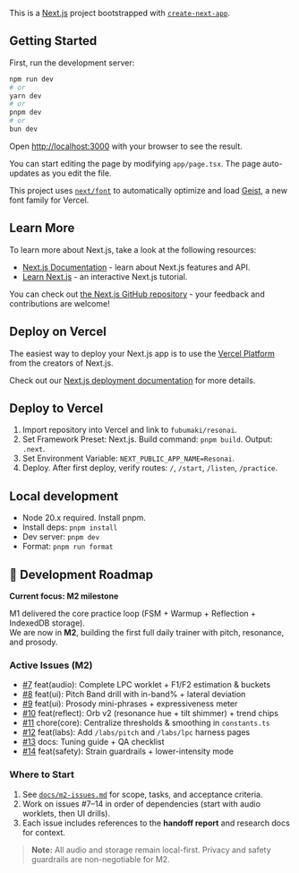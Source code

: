 This is a [Next.js](https://nextjs.org) project bootstrapped with [`create-next-app`](https://nextjs.org/docs/app/api-reference/cli/create-next-app).

## Getting Started

First, run the development server:

```bash
npm run dev
# or
yarn dev
# or
pnpm dev
# or
bun dev
```

Open [http://localhost:3000](http://localhost:3000) with your browser to see the result.

You can start editing the page by modifying `app/page.tsx`. The page auto-updates as you edit the file.

This project uses [`next/font`](https://nextjs.org/docs/app/building-your-application/optimizing/fonts) to automatically optimize and load [Geist](https://vercel.com/font), a new font family for Vercel.

## Learn More

To learn more about Next.js, take a look at the following resources:

- [Next.js Documentation](https://nextjs.org/docs) - learn about Next.js features and API.
- [Learn Next.js](https://nextjs.org/learn) - an interactive Next.js tutorial.

You can check out [the Next.js GitHub repository](https://github.com/vercel/next.js) - your feedback and contributions are welcome!

## Deploy on Vercel

The easiest way to deploy your Next.js app is to use the [Vercel Platform](https://vercel.com/new?utm_medium=default-template&filter=next.js&utm_source=create-next-app&utm_campaign=create-next-app-readme) from the creators of Next.js.

Check out our [Next.js deployment documentation](https://nextjs.org/docs/app/building-your-application/deploying) for more details.

## Deploy to Vercel

1. Import repository into Vercel and link to `fubumaki/resonai`.
2. Set Framework Preset: Next.js. Build command: `pnpm build`. Output: `.next`.
3. Set Environment Variable: `NEXT_PUBLIC_APP_NAME=Resonai`.
4. Deploy. After first deploy, verify routes: `/`, `/start`, `/listen`, `/practice`.

## Local development

- Node 20.x required. Install pnpm.
- Install deps: `pnpm install`
- Dev server: `pnpm dev`
- Format: `pnpm run format`

## 🚀 Development Roadmap

**Current focus: M2 milestone**

M1 delivered the core practice loop (FSM + Warmup + Reflection + IndexedDB storage).  
We are now in **M2**, building the first full daily trainer with pitch, resonance, and prosody.

### Active Issues (M2)
- [#7](../../issues/7) feat(audio): Complete LPC worklet + F1/F2 estimation & buckets  
- [#8](../../issues/8) feat(ui): Pitch Band drill with in-band% + lateral deviation  
- [#9](../../issues/9) feat(ui): Prosody mini-phrases + expressiveness meter  
- [#10](../../issues/10) feat(reflect): Orb v2 (resonance hue + tilt shimmer) + trend chips  
- [#11](../../issues/11) chore(core): Centralize thresholds & smoothing in `constants.ts`  
- [#12](../../issues/12) feat(labs): Add `/labs/pitch` and `/labs/lpc` harness pages  
- [#13](../../issues/13) docs: Tuning guide + QA checklist  
- [#14](../../issues/14) feat(safety): Strain guardrails + lower-intensity mode  

### Where to Start
1. See [`docs/m2-issues.md`](docs/m2-issues.md) for scope, tasks, and acceptance criteria.  
2. Work on issues #7–14 in order of dependencies (start with audio worklets, then UI drills).  
3. Each issue includes references to the **handoff report** and research docs for context.  

> **Note:** All audio and storage remain local-first. Privacy and safety guardrails are non-negotiable for M2.
